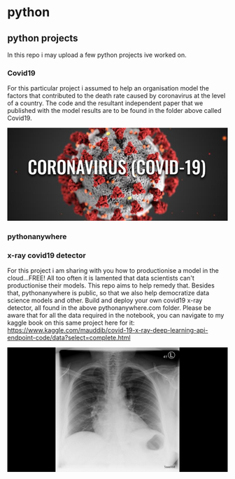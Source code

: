 # python
## python projects
In this repo i may upload a few python projects ive worked on.
### Covid19
For this particular project i assumed to help an organisation model the factors that contributed to the death rate caused by coronavirus at the level of a country. The code and the resultant independent paper that we published with the model results are to be found in the folder above called Covid19.

![Image of virus](https://github.com/Usul1980/python/blob/main/coronavirus.jpg)

### pythonanywhere
### x-ray covid19 detector

For this project i am sharing with you how to productionise a model in the cloud...FREE! All too often it is lamented that data scientists can't productionise their models. This repo aims to help remedy that. Besides that, pythonanywhere is public, so that we also help democratize data science models and other. Build and deploy your own covid19 x-ray detector, all found in the above pythonanywhere.com folder. Please be aware that for all the data required in the notebook, you can navigate to my kaggle book on this same project here for it:
https://www.kaggle.com/mauddib/covid-19-x-ray-deep-learning-api-endpoint-code/data?select=complete.html

![Image of virus](https://github.com/Usul1980/python/blob/main/x-ray-COVID-19.jpg)
